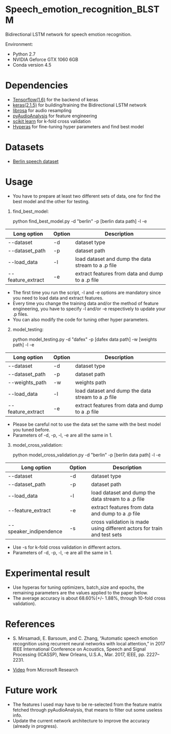 # Speech_emotion_recognition_BLSTM

Bidirectional LSTM network for speech emotion recognition.

Environment:

- Python 2.7
- NVIDIA Geforce GTX 1060 6GB
- Conda version 4.5

# Dependencies

- [Tensorflow(1.6)](https://github.com/tensorflow/tensorflow/tree/r1.6) for the backend of keras
- [keras(2.1.5)](https://github.com/keras-team/keras) for building/training the Bidirectional LSTM network
- [librosa](https://github.com/librosa/librosa) for audio resampling
- [pyAudioAnalysis](https://github.com/tyiannak/pyAudioAnalysis) for feature engineering
- [scikit learn](https://github.com/scikit-learn/scikit-learn) for k-fold cross validation
- [Hyperas](https://github.com/maxpumperla/hyperas) for fine-tuning hyper parameters and find best model

# Datasets

- [Berlin speech dataset](http://emodb.bilderbar.info/download/)

# Usage

- You have to prepare at least two different sets of data, one for find the best model and the other for testing.

1. find_best_model:

    python find_best_model.py -d "berlin" -p [berlin data path] -l -e

Long option | Option | Description
----------- | ------ | -----------
--dataset | -d | dataset type
--dataset_path | -p | dataset path
--load_data | -l | load dataset and dump the data stream to a .p file
--feature_extract | -e | extract features from data and dump to a .p file

- The first time you run the script, -l and -e options are mandatory since you need to load data and extract features.
- Every time you change the training data and/or the method of feature engineering, you have to specify -l and/or -e respectively to update your .p files.
- You can also modify the code for tuning other hyper parameters.

2. model_testing:

    python model_testing.py -d "dafex" -p [dafex data path] -w [weights path] -l -e

Long option | Option | Description
----------- | ------ | -----------
--dataset | -d | dataset type
--dataset_path | -p | dataset path
--weights_path | -w | weights path
--load_data | -l | load dataset and dump the data stream to a .p file
--feature_extract | -e | extract features from data and dump to a .p file

- Please be careful not to use the data set the same with the best model you tuned before.
- Parameters of -d, -p, -l, -e are all the same in 1.

3. model_cross_validation:

    python model_cross_validation.py -d "berlin" -p [berlin data path] -l -e

Long option | Option | Description
----------- | ------ | -----------
--dataset | -d | dataset type
--dataset_path | -p | dataset path
--load_data | -l | load dataset and dump the data stream to a .p file
--feature_extract | -e | extract features from data and dump to a .p file
--speaker_indipendence | -s | cross validation is made using different actors for train and test sets

- Use -s for k-fold cross validation in different actors.
- Parameters of -d, -p, -l, -e are all the same in 1.

# Experimental result

- Use hyperas for tuning optimizers, batch_size and epochs, the remaining parameters are the values applied to the paper below.
- The average accuracy is about 68.60%(+/- 1.88%, through 10-fold cross validation).

# References

- S. Mirsamadi, E. Barsoum, and C. Zhang, “Automatic speech emotion recognition using recurrent neural networks with local attention,” in 2017 IEEE International Conference on Acoustics, Speech and Signal Processing (ICASSP), New Orleans, U.S.A., Mar. 2017, IEEE, pp. 2227–2231.

- [Video](https://www.microsoft.com/en-us/research/video/automatic-speech-emotion-recognition-using-recurrent-neural-networks-local-attention/) from Microsoft Research

# Future work

- The features I used may have to be re-selected from the feature matrix fetched through pyAudioAnalysis, that means to filter out some useless info.
- Update the current network architecture to improve the accuracy (already in progress).
